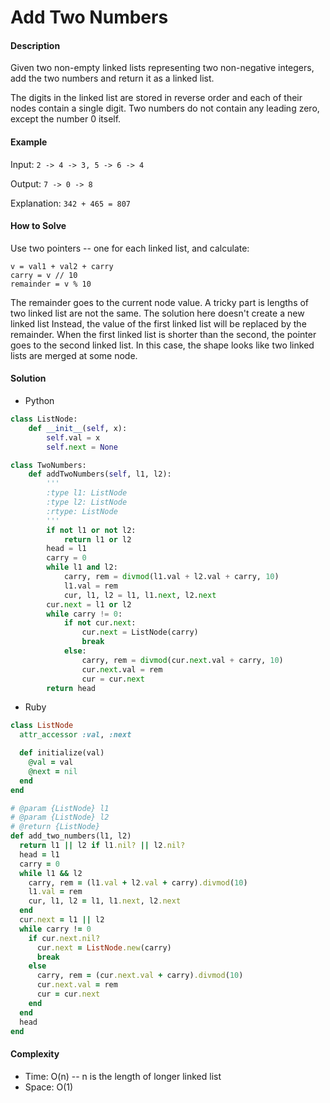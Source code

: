 # Add Two Numbers

#### Description

Given two non-empty linked lists representing two non-negative integers,
add the two numbers and return it as a linked list.

The digits in the linked list are stored in reverse order and each of
their nodes contain a single digit.
Two numbers do not contain any leading zero, except the number 0 itself.

#### Example
Input: `2 -> 4 -> 3, 5 -> 6 -> 4`

Output: `7 -> 0 -> 8`

Explanation: `342 + 465 = 807`

#### How to Solve

Use two pointers -- one for each linked list, and calculate:

```
v = val1 + val2 + carry
carry = v // 10
remainder = v % 10
```

The remainder goes to the current node value.
A tricky part is lengths of two linked list are not the same.
The solution here doesn't create a new linked list
Instead, the value of the first linked list will be replaced by the remainder.
When the first linked list is shorter than the second, the pointer
goes to the second linked list. In this case, the shape looks like two linked lists are merged at some node.

#### Solution
- Python
```python
class ListNode:
    def __init__(self, x):
        self.val = x
        self.next = None

class TwoNumbers:
    def addTwoNumbers(self, l1, l2):
        '''
        :type l1: ListNode
        :type l2: ListNode
        :rtype: ListNode
        '''
        if not l1 or not l2:
            return l1 or l2
        head = l1
        carry = 0
        while l1 and l2:
            carry, rem = divmod(l1.val + l2.val + carry, 10)
            l1.val = rem
            cur, l1, l2 = l1, l1.next, l2.next
        cur.next = l1 or l2
        while carry != 0:
            if not cur.next:
                cur.next = ListNode(carry)
                break
            else:
                carry, rem = divmod(cur.next.val + carry, 10)
                cur.next.val = rem
                cur = cur.next
        return head
```
- Ruby
```ruby
class ListNode
  attr_accessor :val, :next

  def initialize(val)
    @val = val
    @next = nil
  end
end

# @param {ListNode} l1
# @param {ListNode} l2
# @return {ListNode}
def add_two_numbers(l1, l2)
  return l1 || l2 if l1.nil? || l2.nil?
  head = l1
  carry = 0
  while l1 && l2
    carry, rem = (l1.val + l2.val + carry).divmod(10)
    l1.val = rem
    cur, l1, l2 = l1, l1.next, l2.next
  end
  cur.next = l1 || l2
  while carry != 0
    if cur.next.nil?
      cur.next = ListNode.new(carry)
      break
    else
      carry, rem = (cur.next.val + carry).divmod(10)
      cur.next.val = rem
      cur = cur.next
    end
  end
  head
end
```

#### Complexity
- Time: O(n) -- n is the length of longer linked list
- Space: O(1)
